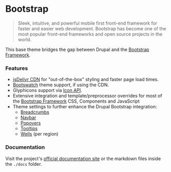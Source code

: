 <!-- @file Project Page -->
# Bootstrap

> Sleek, intuitive, and powerful mobile first front-end framework for faster and
> easier web development. Bootstrap has become one of the most popular front-end
> frameworks and open source projects in the world.

This base theme bridges the gap between Drupal and the [Bootstrap Framework].

### Features
- [jsDelivr CDN](https://www.jsdelivr.com) for "out-of-the-box" styling and
  faster page load times.
- [Bootswatch](http://bootswatch.com) theme support, if using the CDN.
- Glyphicons support via [Icon API](https://www.drupal.org/project/icon).
- Extensive integration and template/preprocessor overrides for most of the
  [Bootstrap Framework] CSS, Components and JavaScript
- Theme settings to further enhance the Drupal Bootstrap integration:
  - [Breadcrumbs](https://getbootstrap.com/docs/3.4/components/#breadcrumbs)
  - [Navbar](https://getbootstrap.com/docs/3.4/components/#navbar)
  - [Popovers](https://getbootstrap.com/docs/3.4/javascript/#popovers)
  - [Tooltips](https://getbootstrap.com/docs/3.4/javascript/#tooltips)
  - [Wells](https://getbootstrap.com/docs/3.4/components/#wells) (per region)

### Documentation
Visit the project's [official documentation site](https://drupal-bootstrap.org)
or the markdown files inside the `./docs` folder.

[Bootstrap Framework]: https://getbootstrap.com/docs/3.4/
